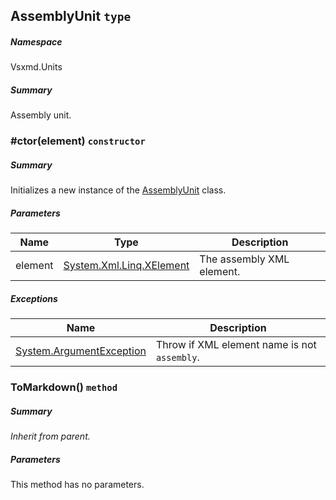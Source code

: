 <a name='T-Vsxmd-Units-AssemblyUnit'></a>
## AssemblyUnit `type`

##### Namespace

Vsxmd.Units

##### Summary

Assembly unit.

<a name='M-Vsxmd-Units-AssemblyUnit-#ctor-System-Xml-Linq-XElement-'></a>
### #ctor(element) `constructor`

##### Summary

Initializes a new instance of the [AssemblyUnit](/Vsxmd-Units-AssemblyUnit.md/#T-Vsxmd-Units-AssemblyUnit) class.

##### Parameters

| Name | Type | Description |
| ---- | ---- | ----------- |
| element | [System.Xml.Linq.XElement](http://msdn.microsoft.com/query/dev14.query?appId=Dev14IDEF1&l=EN-US&k=k:System.Xml.Linq.XElement) | The assembly XML element. |

##### Exceptions

| Name | Description |
| ---- | ----------- |
| [System.ArgumentException](http://msdn.microsoft.com/query/dev14.query?appId=Dev14IDEF1&l=EN-US&k=k:System.ArgumentException) | Throw if XML element name is not `assembly`. |

<a name='M-Vsxmd-Units-AssemblyUnit-ToMarkdown'></a>
### ToMarkdown() `method`

##### Summary

*Inherit from parent.*

##### Parameters

This method has no parameters.
